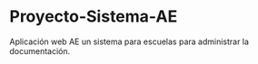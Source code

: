 # Proyecto-Sistema-AE
Aplicación web AE un sistema para escuelas para administrar la documentación.
